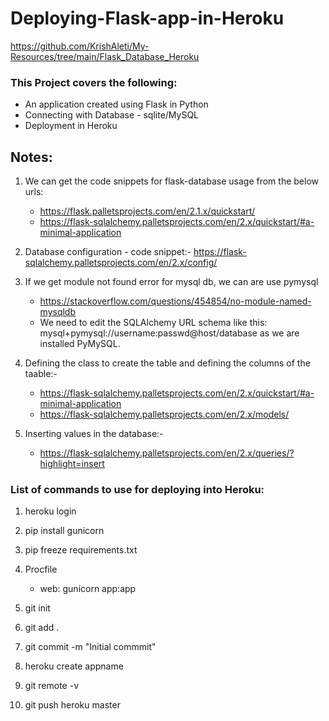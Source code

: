 # Deploying-Flask-app-in-Heroku
https://github.com/KrishAleti/My-Resources/tree/main/Flask_Database_Heroku

### This Project covers the following:
* An application created using Flask in Python
* Connecting with Database - sqlite/MySQL
* Deployment in Heroku


## Notes:
1. We can get the code snippets for flask-database usage from the below urls:
   * https://flask.palletsprojects.com/en/2.1.x/quickstart/
   * https://flask-sqlalchemy.palletsprojects.com/en/2.x/quickstart/#a-minimal-application

2. Database configuration - code snippet:- https://flask-sqlalchemy.palletsprojects.com/en/2.x/config/

3. If we get module not found error for mysql db, we can are use pymysql
   * https://stackoverflow.com/questions/454854/no-module-named-mysqldb
   * We need to edit the SQLAlchemy URL schema like this: mysql+pymysql://username:passwd@host/database as we are installed PyMySQL.

4. Defining the class to create the table and defining the columns of the taable:-
   * https://flask-sqlalchemy.palletsprojects.com/en/2.x/quickstart/#a-minimal-application
   * https://flask-sqlalchemy.palletsprojects.com/en/2.x/models/

5. Inserting values in the database:-
   * https://flask-sqlalchemy.palletsprojects.com/en/2.x/queries/?highlight=insert

### List of commands to use for deploying into Heroku:
1. heroku login

2. pip install gunicorn
3. pip freeze requirements.txt
4. Procfile
   * web: gunicorn app:app
5. git init
6. git add .
7. git commit -m "Initial commmit"
8. heroku create appname
9. git remote -v
10. git push heroku master



